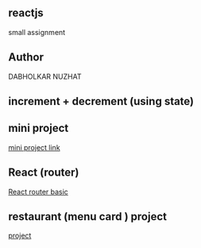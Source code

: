 ## reactjs
small  assignment

## Author
DABHOLKAR NUZHAT

## increment + decrement (using state)

## mini project 
[mini project link](https://comforting-zuccutto-9b15cb.netlify.app/)

## React (router)
[React router basic](https://routernd.netlify.app/)

## restaurant (menu card ) project
[project](https://menucard1.netlify.app/)
